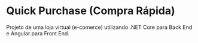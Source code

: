 # Quick Purchase (Compra Rápida)

Projeto de uma loja virtual (e-comerce) utilizando .NET Core para Back End e Angular para Front End.
